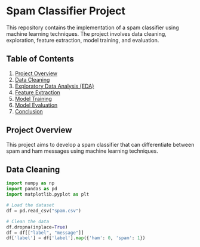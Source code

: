 # Spam Classifier Project

This repository contains the implementation of a spam classifier using machine learning techniques. The project involves data cleaning, exploration, feature extraction, model training, and evaluation.

## Table of Contents
1. [Project Overview](#project-overview)
2. [Data Cleaning](#data-cleaning)
3. [Exploratory Data Analysis (EDA)](#exploratory-data-analysis-eda)
4. [Feature Extraction](#feature-extraction)
5. [Model Training](#model-training)
6. [Model Evaluation](#model-evaluation)
7. [Conclusion](#conclusion)

## Project Overview

This project aims to develop a spam classifier that can differentiate between spam and ham messages using machine learning techniques.

## Data Cleaning

```python
import numpy as np
import pandas as pd
import matplotlib.pyplot as plt

# Load the dataset
df = pd.read_csv("spam.csv")

# Clean the data
df.dropna(inplace=True)
df = df[["label", "message"]]
df['label'] = df['label'].map({'ham': 0, 'spam': 1})
